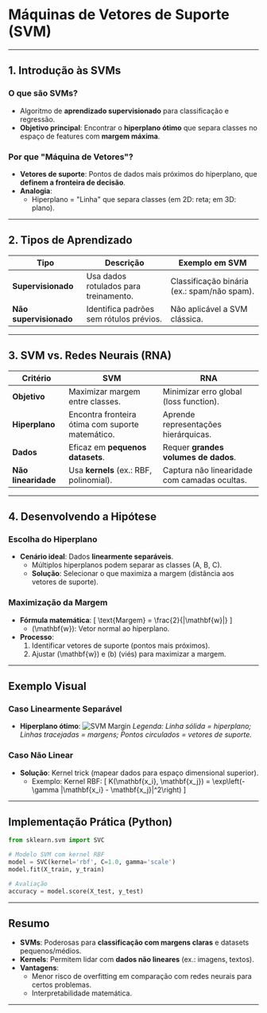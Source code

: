 # Máquinas de Vetores de Suporte (SVM)

---

## **1. Introdução às SVMs**

### **O que são SVMs?**

- Algoritmo de **aprendizado supervisionado** para classificação e regressão.
- **Objetivo principal**: Encontrar o **hiperplano ótimo** que separa classes no espaço de features com **margem máxima**.

### **Por que "Máquina de Vetores"?**

- **Vetores de suporte**: Pontos de dados mais próximos do hiperplano, que **definem a fronteira de decisão**.
- **Analogia**:
  - Hiperplano = "Linha" que separa classes (em 2D: reta; em 3D: plano).

---

## **2. Tipos de Aprendizado**

| **Tipo**               | **Descrição**                           | **Exemplo em SVM**                          |
| ---------------------- | --------------------------------------- | ------------------------------------------- |
| **Supervisionado**     | Usa dados rotulados para treinamento.   | Classificação binária (ex.: spam/não spam). |
| **Não supervisionado** | Identifica padrões sem rótulos prévios. | Não aplicável a SVM clássica.               |

---

## **3. SVM vs. Redes Neurais (RNA)**

| **Critério**        | **SVM**                                          | **RNA**                                      |
| ------------------- | ------------------------------------------------ | -------------------------------------------- |
| **Objetivo**        | Maximizar margem entre classes.                  | Minimizar erro global (loss function).       |
| **Hiperplano**      | Encontra fronteira ótima com suporte matemático. | Aprende representações hierárquicas.         |
| **Dados**           | Eficaz em **pequenos datasets**.                 | Requer **grandes volumes de dados**.         |
| **Não linearidade** | Usa **kernels** (ex.: RBF, polinomial).          | Captura não linearidade com camadas ocultas. |

---

## **4. Desenvolvendo a Hipótese**

### **Escolha do Hiperplano**

- **Cenário ideal**: Dados **linearmente separáveis**.
  - Múltiplos hiperplanos podem separar as classes (A, B, C).
  - **Solução**: Selecionar o que maximiza a margem (distância aos vetores de suporte).

### **Maximização da Margem**

- **Fórmula matemática**:
  \[
  \text{Margem} = \frac{2}{\|\mathbf{w}\|}
  \]
  - \(\mathbf{w}\): Vetor normal ao hiperplano.
- **Processo**:
  1. Identificar vetores de suporte (pontos mais próximos).
  2. Ajustar \(\mathbf{w}\) e \(b\) (viés) para maximizar a margem.

---

## **Exemplo Visual**

### **Caso Linearmente Separável**

- **Hiperplano ótimo**:
  ![SVM Margin](https://via.placeholder.com/300x200?text=Hiperplano+com+Margem+Máxima)
  _Legenda: Linha sólida = hiperplano; Linhas tracejadas = margens; Pontos circulados = vetores de suporte._

### **Caso Não Linear**

- **Solução**: Kernel trick (mapear dados para espaço dimensional superior).
  - Exemplo: Kernel RBF:
    \[
    K(\mathbf{x_i}, \mathbf{x_j}) = \exp\left(-\gamma \|\mathbf{x_i} - \mathbf{x_j}\|^2\right)
    \]

---

## **Implementação Prática (Python)**

```python
from sklearn.svm import SVC

# Modelo SVM com kernel RBF
model = SVC(kernel='rbf', C=1.0, gamma='scale')
model.fit(X_train, y_train)

# Avaliação
accuracy = model.score(X_test, y_test)
```

---

## **Resumo**

- **SVMs**: Poderosas para **classificação com margens claras** e datasets pequenos/médios.
- **Kernels**: Permitem lidar com **dados não lineares** (ex.: imagens, textos).
- **Vantagens**:
  - Menor risco de overfitting em comparação com redes neurais para certos problemas.
  - Interpretabilidade matemática.

---
